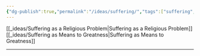 ```yaml
---
{"dg-publish":true,"permalink":"/ideas/suffering/","tags":["suffering","humanity","self","thoughts"],"noteIcon":"","created":"2024-09-22T06:59:17.912+08:00","updated":"2024-12-17T20:46:19.155+08:00"}
---
```



[[_ideas/Suffering as a Religious Problem\|Suffering as a Religious Problem]]
[[_ideas/Suffering as Means to Greatness\|Suffering as Means to Greatness]]

---
